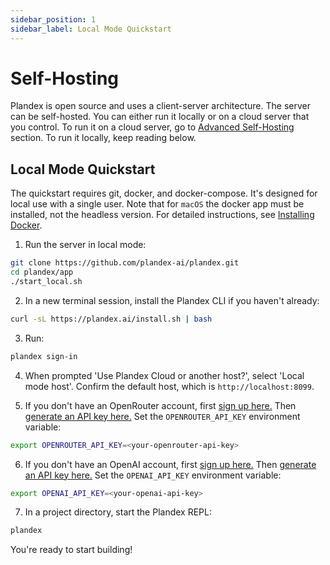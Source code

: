 ```yaml
---
sidebar_position: 1
sidebar_label: Local Mode Quickstart
---
```


# Self-Hosting

Plandex is open source and uses a client-server architecture. The server can be self-hosted. You can either run it locally or on a cloud server that you control. To run it on a cloud server, go to  [Advanced Self-Hosting](./advanced-self-hosting) section. To run it locally, keep reading below.

## Local Mode Quickstart

The quickstart requires git, docker, and docker-compose. It's designed for local use with a single user. Note that for `macOS` the docker app must be installed, not the headless version. For detailed instructions, see [Installing Docker](./installing-docker.md).

1. Run the server in local mode: 

```bash
git clone https://github.com/plandex-ai/plandex.git
cd plandex/app
./start_local.sh
```

2. In a new terminal session, install the Plandex CLI if you haven't already:

```bash
curl -sL https://plandex.ai/install.sh | bash
```

3. Run:

```bash
plandex sign-in
```

4. When prompted 'Use Plandex Cloud or another host?', select 'Local mode host'. Confirm the default host, which is `http://localhost:8099`.

5. If you don't have an OpenRouter account, first [sign up here.](https://openrouter.ai/signup) Then [generate an API key here.](https://openrouter.ai/keys) Set the `OPENROUTER_API_KEY` environment variable:

```bash
export OPENROUTER_API_KEY=<your-openrouter-api-key>
```

6. If you don't have an OpenAI account, first [sign up here.](https://platform.openai.com/signup) Then [generate an API key here.](https://platform.openai.com/account/api-keys) Set the `OPENAI_API_KEY` environment variable:

```bash
export OPENAI_API_KEY=<your-openai-api-key>
```

7. In a project directory, start the Plandex REPL:

```bash
plandex
```

You're ready to start building!